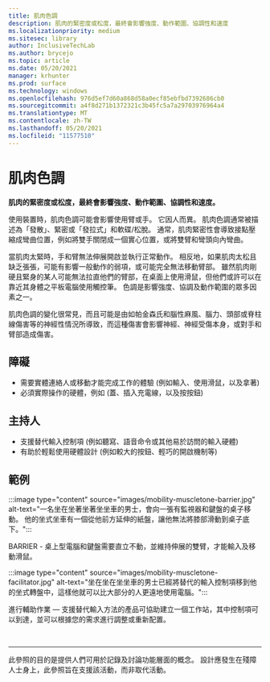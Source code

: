 ```yaml
---
title: 肌肉色調
description: 肌肉的緊密度或松度，最終會影響強度、動作範圍、協調性和速度
ms.localizationpriority: medium
ms.sitesec: library
author: InclusiveTechLab
ms.author: brycejo
ms.topic: article
ms.date: 05/20/2021
manager: krhunter
ms.prod: surface
ms.technology: windows
ms.openlocfilehash: 976d5ef7d60a868d58a0ecf85ebfbd7392686cb0
ms.sourcegitcommit: a4f8d271b1372321c3b45fc5a7a29703976964a4
ms.translationtype: MT
ms.contentlocale: zh-TW
ms.lasthandoff: 05/20/2021
ms.locfileid: "11577510"
---
```

# <a name="muscle-tone"></a>肌肉色調

**肌肉的緊密度或松度，最終會影響強度、動作範圍、協調性和速度。**

使用裝置時，肌肉色調可能會影響使用臂或手。 它因人而異。 肌肉色調通常被描述為「發散」、緊密或「發拉式」和軟碟/松脫。 通常，肌肉緊密性會導致接點壓縮成彎曲位置，例如將雙手關閉成一個實心位置，或將雙臂和彎頭向內彎曲。

當肌肉太緊時，手和臂無法伸展開啟並執行正常動作。 相反地，如果肌肉太松且缺乏張張，可能有影響一般動作的弱項，或可能完全無法移動臂部。 雖然肌肉剛硬且緊身的某人可能無法拉直他們的臂部，在桌面上使用滑鼠，但他們或許可以在靠近其身體之平板電腦使用觸控筆。 色調是影響強度、協調及動作範圍的眾多因素之一。

肌肉色調的變化很常見，而且可能是由如帕金森氏和腦性麻風、腦力、頭部或脊柱線傷害等的神經性情況所導致，而這種傷害會影響神經、神經受傷本身，或對手和臂部造成傷害。

## <a name="barriers"></a>障礙
* 需要實體連絡人或移動才能完成工作的體驗 (例如輸入、使用滑鼠，以及拿著) 
* 必須實際操作的硬體，例如 (蓋、插入充電線，以及按按鈕) 

## <a name="facilitators"></a>主持人
* 支援替代輸入控制項 (例如聽寫、語音命令或其他易於訪問的輸入硬體) 
* 有助於輕鬆使用硬體設計 (例如較大的按鈕、輕巧的開啟機制等) 

## <a name="examples"></a>範例

:::image type="content" source="images/mobility-muscletone-barrier.jpg" alt-text="一名坐在坐著坐著坐坐車的男士，會向一張有監視器和鍵盤的桌子移動。 他的坐式坐車有一個從他前方延伸的紙盤，讓他無法將膝部滑動到桌子底下。":::

BARRIER - 桌上型電腦和鍵盤需要直立不動，並維持伸展的雙臂，才能輸入及移動滑鼠。

:::image type="content" source="images/mobility-muscletone-facilitator.jpg" alt-text="坐在坐在坐坐車的男士已經將替代的輸入控制項移到他的坐式轉盤中，這樣他就可以比大部分的人更遠地使用電腦。":::

進行輔助作業 — 支援替代輸入方法的產品可協助建立一個工作站，其中控制項可以到達，並可以根據您的需求進行調整或重新配置。


&nbsp;

[comment]: # (頁腳語句)
___
此參照的目的是提供人們可用於記錄及討論功能層面的概念。 設計應發生在殘障人士身上，此參照旨在支援該活動，而非取代活動。 